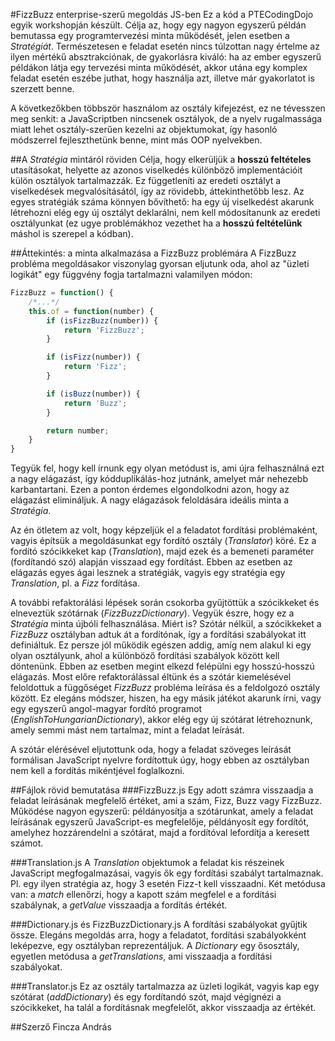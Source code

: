 #FizzBuzz enterprise-szerű megoldás JS-ben
Ez a kód a PTECodingDojo egyik workshopján készült. Célja az, hogy egy nagyon egyszerű példán bemutassa egy programtervezési minta működését, jelen esetben a *Stratégiát*. Természetesen e feladat esetén nincs túlzottan nagy értelme az ilyen mértékű absztrakciónak, de gyakorlásra kiváló: ha az ember egyszerű példákon látja egy tervezési minta működését, akkor utána egy komplex feladat esetén eszébe juthat, hogy használja azt, illetve már gyakorlatot is szerzett benne.

A következőkben többször használom az osztály kifejezést, ez ne tévesszen meg senkit: a JavaScriptben nincsenek osztályok, de a nyelv rugalmassága miatt lehet osztály-szerűen kezelni az objektumokat, így hasonló módszerrel fejleszthetünk benne, mint más OOP nyelvekben.

##A *Stratégia* mintáról röviden
Célja, hogy elkerüljük a **hosszú feltételes** utasításokat, helyette az azonos viselkedés különböző implementációit külön osztályok tartalmazzák. Ez függetleníti az eredeti osztályt a viselkedések megvalósításától, így az rövidebb, áttekinthetőbb lesz. Az egyes stratégiák száma könnyen bővíthető: ha egy új viselkedést akarunk létrehozni elég egy új osztályt deklarálni, nem kell módosítanunk az eredeti osztályunkat (ez ugye problémákhoz vezethet ha a **hosszú feltételünk** máshol is szerepel a kódban).

##Áttekintés: a minta alkalmazása a FizzBuzz problémára
A FizzBuzz probléma megoldásakor viszonylag gyorsan eljutunk oda, ahol az "üzleti logikát" egy függvény fogja tartalmazni valamilyen módon:

```javascript
FizzBuzz = function() {
    /*...*/
    this.of = function(number) {
        if (isFizzBuzz(number)) {
            return 'FizzBuzz';
        }

        if (isFizz(number)) {
            return 'Fizz';
        }

        if (isBuzz(number)) {
            return 'Buzz';
        }

        return number;
    }
}
```

Tegyük fel, hogy kell írnunk egy olyan metódust is, ami újra felhasználná ezt a nagy elágazást, így kódduplikálás-hoz jutnánk, amelyet már nehezebb karbantartani. Ezen a ponton érdemes elgondolkodni azon, hogy az elágazást elimináljuk. A nagy elágazások feloldására ideális minta a *Stratégia*.

Az én ötletem az volt, hogy képzeljük el a feladatot fordítási problémaként, vagyis építsük a megoldásunkat egy fordító osztály (*Translator*) köré. Ez a fordító szócikkeket kap (*Translation*), majd ezek és a bemeneti paraméter (fordítandó szó) alapján visszaad egy fordítást. Ebben az esetben az elágazás egyes ágai lesznek a stratégiák, vagyis egy stratégia egy *Translation*, pl. a *Fizz* fordítása.

A további refaktorálási lépések során csokorba gyűjtöttük a szócikkeket és elneveztük szótárnak (*FizzBuzzDictionary*). Vegyük észre, hogy ez a *Stratégia* minta újbóli felhasználása. Miért is? Szótár nélkül, a szócikkeket a *FizzBuzz* osztályban adtuk át a fordítónak, így a fordítási szabályokat itt definiáltuk. Ez persze jól működik egészen addig, amíg nem alakul ki egy olyan osztályunk, ahol a különböző fordítási szabályok között kell döntenünk. Ebben az esetben megint elkezd felépülni egy hosszú-hosszú elágazás. Most előre refaktorálással éltünk és a szótár kiemelésével feloldottuk a függőséget *FizzBuzz* probléma leírása és a feldolgozó osztály között. Ez elegáns módszer, hiszen, ha egy másik játékot akarunk írni, vagy egy egyszerű angol-magyar fordító programot (*EnglishToHungarianDictionary*), akkor elég egy új szótárat létrehoznunk, amely semmi mást nem tartalmaz, mint a feladat leírását.

A szótár elérésével eljutottunk oda, hogy a feladat szöveges leírását formálisan JavaScript nyelvre fordítottuk úgy, hogy ebben az osztályban nem kell a fordítás mikéntjével foglalkozni.

##Fájlok rövid bemutatása
###FizzBuzz.js
Egy adott számra visszaadja a feladat leírásának megfelelő értéket, ami a szám, Fizz, Buzz vagy FizzBuzz. Működése nagyon egyszerű: példányosítja a szótárunkat, amely a feladat leírásának egyszerű JavaScript-es megfelelője, példányosít egy fordítót, amelyhez hozzárendelni a szótárat, majd a fordítóval lefordítja a keresett számot.

###Translation.js
A *Translation* objektumok a feladat kis részeinek JavaScript megfogalmazásai, vagyis ők egy fordítási szabályt tartalmaznak. Pl. egy ilyen stratégia az, hogy 3 esetén Fizz-t kell visszaadni. Két metódusa van: a *match* ellenőrzi, hogy a kapott szám megfelel e a fordítási szabálynak, a *getValue* visszaadja a fordítás értékét.

###Dictionary.js és FizzBuzzDictionary.js
A fordítási szabályokat gyűjtik össze. Elegáns megoldás arra, hogy a feladatot, fordítási szabályokként leképezve, egy osztályban reprezentáljuk. A *Dictionary* egy ősosztály, egyetlen metódusa a *getTranslations*, ami visszaadja a fordítási szabályokat.

###Translator.js
Ez az osztály tartalmazza az üzleti logikát, vagyis kap egy szótárat (*addDictionary*) és egy fordítandó szót, majd végignézi a szócikkeket, ha talál a fordításnak megfelelőt, akkor visszaadja az értékét.

##Szerző
Fincza András
